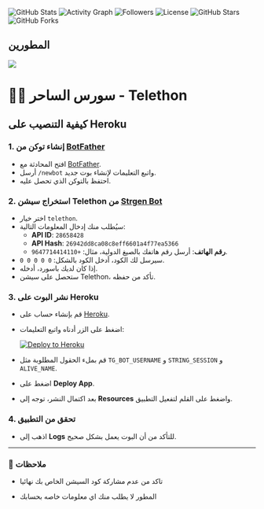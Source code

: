 ![GitHub Stats](https://github-readme-stats.vercel.app/api?username=Qrh9&show_icons=true)
![Activity Graph](https://github-readme-activity-graph.vercel.app/graph?username=Qrh9&theme=react-dark)
![Followers](https://img.shields.io/github/followers/Qrh9?style=social)
![License](https://img.shields.io/github/license/Qrh9/SaherIQ?color=blue)
![GitHub Stars](https://img.shields.io/github/stars/Qrh9/SaherIQ?style=social)
![GitHub Forks](https://img.shields.io/github/forks/Qrh9/SaherIQ?style=social)

## المطورين
<a href="https://github.com/Qrh9/saherAr/graphs/contributors">
  <img src="https://contrib.rocks/image?repo=Qrh9/saherAr" />
</a>




##


# 🧙‍♂️ سورس الساحر - Telethon 

## كيفية التنصيب على Heroku

### 1. إنشاء توكن من [BotFather](https://t.me/botfather)
- افتح المحادثة مع [BotFather](https://t.me/botfather).
- أرسل `/newbot` واتبع التعليمات لإنشاء بوت جديد.
- احتفظ بالتوكن الذي تحصل عليه.

### 2. استخراج سيشن Telethon من [Strgen Bot](https://t.me/strgen_bot)
- اختر خيار `telethon`.
- سيُطلب منك إدخال المعلومات التالية:
  - **API ID**: `28658428`
  - **API Hash**: `26942dd8ca08c8eff6601a4f77ea5366`
  - **رقم الهاتف**: أرسل رقم هاتفك بالصيغ الدولية، مثال: `+9647714414110`.
- سيرسل لك الكود، أدخل الكود بالشكل: `0 0 0 0 0`.
- إذا كان لديك باسورد، أدخله.
- ستحصل على سيشن Telethon، تأكد من حفظه.

### 3. نشر البوت على Heroku
- قم بإنشاء حساب على [Heroku](https://heroku.com).
- اضغط على الزر أدناه واتبع التعليمات:

  [![Deploy to Heroku](https://www.herokucdn.com/deploy/button.svg)](https://dashboard.heroku.com/new?template=https://github.com/Qrh9/SaherIQ/tree/SHRU)

- قم بملء الحقول المطلوبة مثل `TG_BOT_USERNAME` و `STRING_SESSION` و `ALIVE_NAME`.
- اضغط على **Deploy App**.
- بعد اكتمال النشر، توجه إلى **Resources** واضغط على القلم لتفعيل التطبيق.

### 4. تحقق من التطبيق
- اذهب إلى **Logs** للتأكد من أن البوت يعمل بشكل صحيح.

---

### 📜 ملاحظات
- تاكد من عدم مشاركة كود السيشن الخاص بك نهائيا 

- المطور لا يطلب منك اي معلومات خاصه بحسابك 